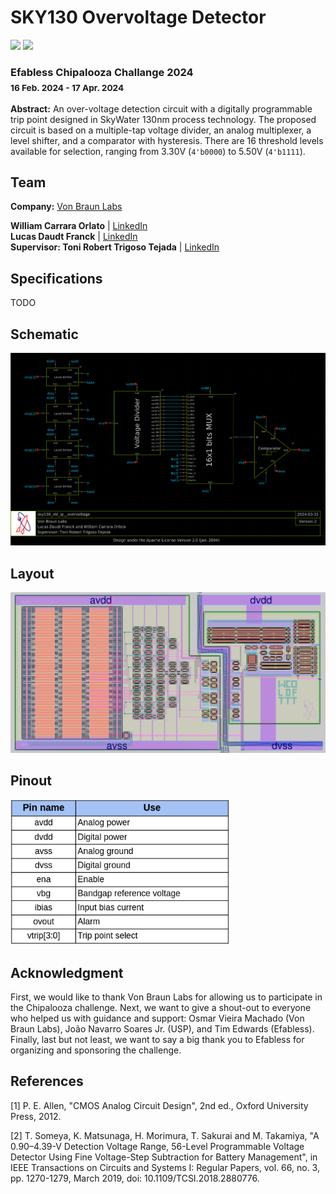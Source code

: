 # SKY130 Overvoltage Detector
[![](https://img.shields.io/badge/License-Apache%202.0-blue)](https://opensource.org/licenses/Apache-2.0)
[![](https://img.shields.io/badge/Technology-sky130A-brightgreen)](https://skywater-pdk.readthedocs.io/en/main/)


### Efabless Chipalooza Challange 2024 <br><sub>16 Feb. 2024 - 17 Apr. 2024</sub>
**Abstract:** An over-voltage detection circuit with a digitally programmable trip point designed in SkyWater 130nm process technology. The proposed circuit is based on a multiple-tap voltage divider, an analog multiplexer, a level shifter, and a comparator with hysteresis. There are 16 threshold levels available for selection, ranging from 3.30V (`4'b0000`) to 5.50V (`4'b1111`).

## Team 
**Company:** [Von Braun Labs](https://wvblabs.com.br/)

**William Carrara Orlato** | [LinkedIn](https://www.linkedin.com/in/william-carrara-orlato-67a2a1274/)<br>
**Lucas Daudt Franck** | [LinkedIn](https://www.linkedin.com/in/ldfranck/)<br>
**Supervisor: Toni Robert Trigoso Tejada** | [LinkedIn](https://www.linkedin.com/in/trigosot/)

## Specifications
TODO

## Schematic
<img src="imgs/schematic.png" width="750"/>

## Layout
<img src="imgs/layout.png" width="750"/>

## Pinout
<img src="imgs/pinout.png" width="350"/>

## Acknowledgment 
First, we would like to thank Von Braun Labs for allowing us to participate in the Chipalooza challenge. Next, we want to give a shout-out to everyone who helped us with guidance and support: Osmar Vieira Machado (Von Braun Labs), João Navarro Soares Jr. (USP), and Tim Edwards (Efabless). Finally, last but not least, we want to say a big thank you to Efabless for organizing and sponsoring the challenge.

## References
[1] P. E. Allen, "CMOS Analog Circuit Design", 2nd ed., Oxford University Press, 2012.

[2] T. Someya, K. Matsunaga, H. Morimura, T. Sakurai and M. Takamiya, "A 0.90–4.39-V Detection Voltage Range, 56-Level Programmable Voltage Detector Using Fine Voltage-Step Subtraction for Battery Management", in IEEE Transactions on Circuits and Systems I: Regular Papers, vol. 66, no. 3, pp. 1270-1279, March 2019, doi: 10.1109/TCSI.2018.2880776.
